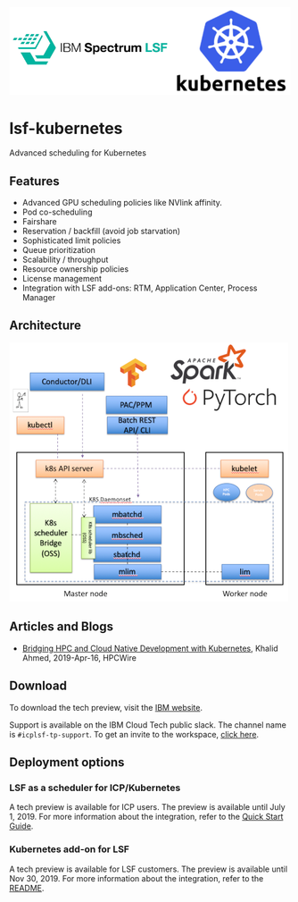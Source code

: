 
![Logos](doc/images/k8s-lsf-logos.png)

# lsf-kubernetes

Advanced scheduling for Kubernetes

## Features
- Advanced GPU scheduling policies like NVlink affinity.
- Pod co-scheduling
- Fairshare
- Reservation / backfill (avoid job starvation)
- Sophisticated limit policies
- Queue prioritization
- Scalability / throughput
- Resource ownership policies
- License management
- Integration with LSF add-ons: RTM, Application Center, Process Manager

## Architecture

![Architecture](doc/images/arch1.png)

## Articles and Blogs

- [Bridging HPC and Cloud Native Development with Kubernetes](https://www.hpcwire.com/solution_content/ibm/cross-industry/bridging-hpc-and-cloud-native-development-with-kubernetes/), Khalid Ahmed, 2019-Apr-16, HPCWire

## Download

To download the tech preview, visit the [IBM website](https://epwt-www.mybluemix.net/software/support/trial/cst/programwebsite.wss?siteId=548&tabId=1091&w=1).

Support is available on the IBM Cloud Tech public slack.  The channel name is `#icplsf-tp-support`.  To get an invite to the workspace, [click here](http://ibm.biz/BdsHmN).


## Deployment options

### LSF as a scheduler for ICP/Kubernetes

A tech preview is available for ICP users. The preview is available until July 1, 2019. For more information about the integration, refer to the [Quick Start Guide](https://github.com/IBMSpectrumComputing/lsf-kubernetes/blob/master/doc/IBM_Spectrum_Computing_Cloud_Pak_Quickstart_Guide.pdf).

### Kubernetes add-on for LSF

A tech preview is available for LSF customers. The preview is available until Nov 30, 2019. For more information about the integration, refer to the [README](https://github.com/IBMSpectrumComputing/lsf-kubernetes/blob/master/doc/README_LSF.md).
